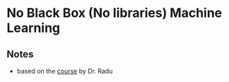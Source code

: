 # No Black Box (No libraries) Machine Learning
## Notes
- based on the [course](https://youtu.be/vDDjtwQDw2k) by Dr. Radu